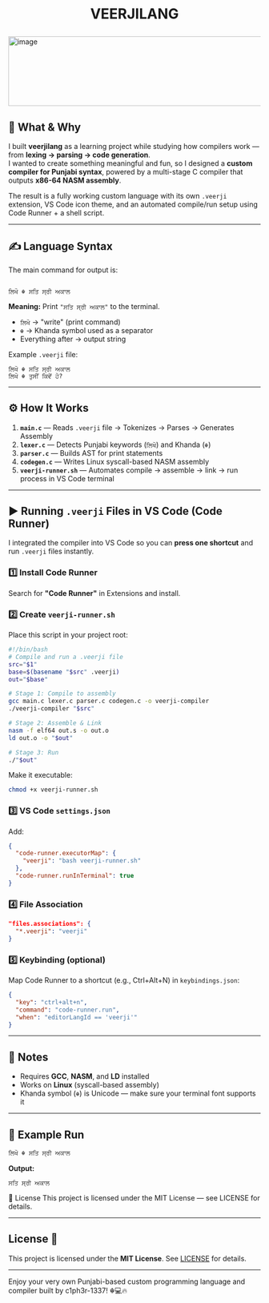 # <p align="center">VEERJILANG</p>

<img width="558" height="139" alt="image" src="https://github.com/user-attachments/assets/6f037113-663c-4883-9338-c4d2f71f73ca" />


## 📖 What & Why
I built **veerjilang** as a learning project while studying how compilers work — from **lexing → parsing → code generation**.  
I wanted to create something meaningful and fun, so I designed a **custom compiler for Punjabi syntax**, powered by a multi-stage C compiler that outputs **x86-64 NASM assembly**.  

The result is a fully working custom language with its own `.veerji` extension, VS Code icon theme, and an automated compile/run setup using Code Runner + a shell script.

---

## ✍ Language Syntax
The main command for output is:

```

ਲਿਖੋ ☬ ਸਤਿ ਸ੍ਰੀ ਅਕਾਲ

````

**Meaning:** Print `"ਸਤਿ ਸ੍ਰੀ ਅਕਾਲ"` to the terminal.  
- `ਲਿਖੋ` → "write" (print command)  
- `☬` → Khanda symbol used as a separator  
- Everything after → output string  

Example `.veerji` file:
```veerji
ਲਿਖੋ ☬ ਸਤਿ ਸ੍ਰੀ ਅਕਾਲ
ਲਿਖੋ ☬ ਤੁਸੀਂ ਕਿਵੇਂ ਹੋ?
````

---

## ⚙ How It Works

1. **`main.c`** — Reads `.veerji` file → Tokenizes → Parses → Generates Assembly
2. **`lexer.c`** — Detects Punjabi keywords (`ਲਿਖੋ`) and Khanda (`☬`)
3. **`parser.c`** — Builds AST for print statements
4. **`codegen.c`** — Writes Linux syscall-based NASM assembly
5. **`veerji-runner.sh`** — Automates compile → assemble → link → run process in VS Code terminal

---

## ▶ Running `.veerji` Files in VS Code (Code Runner)

I integrated the compiler into VS Code so you can **press one shortcut** and run `.veerji` files instantly.

### 1️⃣ Install Code Runner

Search for **"Code Runner"** in Extensions and install.

### 2️⃣ Create `veerji-runner.sh`

Place this script in your project root:

```bash
#!/bin/bash
# Compile and run a .veerji file
src="$1"
base=$(basename "$src" .veerji)
out="$base"

# Stage 1: Compile to assembly
gcc main.c lexer.c parser.c codegen.c -o veerji-compiler
./veerji-compiler "$src"

# Stage 2: Assemble & Link
nasm -f elf64 out.s -o out.o
ld out.o -o "$out"

# Stage 3: Run
./"$out"
```

Make it executable:

```bash
chmod +x veerji-runner.sh
```

### 3️⃣ VS Code `settings.json`

Add:

```json
{
  "code-runner.executorMap": {
    "veerji": "bash veerji-runner.sh"
  },
  "code-runner.runInTerminal": true
}
```

### 4️⃣ File Association

```json
"files.associations": {
  "*.veerji": "veerji"
}
```

### 5️⃣ Keybinding (optional)

Map Code Runner to a shortcut (e.g., Ctrl+Alt+N) in `keybindings.json`:

```json
{
  "key": "ctrl+alt+n",
  "command": "code-runner.run",
  "when": "editorLangId == 'veerji'"
}
```

---

## 📌 Notes

* Requires **GCC**, **NASM**, and **LD** installed
* Works on **Linux** (syscall-based assembly)
* Khanda symbol (`☬`) is Unicode — make sure your terminal font supports it

---

## 🏁 Example Run

```bash
ਲਿਖੋ ☬ ਸਤਿ ਸ੍ਰੀ ਅਕਾਲ
```

**Output:**

```
ਸਤਿ ਸ੍ਰੀ ਅਕਾਲ
```

📜 License
This project is licensed under the MIT License — see LICENSE for details.

---

## License 📝
This project is licensed under the **MIT License**. See [LICENSE](LICENSE) for details.

---

Enjoy your very own Punjabi-based custom programming language and compiler built by c1ph3r-1337! ☬💻🔥
